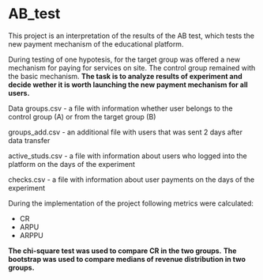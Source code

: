 # AB_test
This project is an interpretation of the results of the AB test, which tests the new payment mechanism of the educational platform.  

During testing of one hypotesis, for the target group was offered a new mechanism for paying for services on site. The control group remained with the basic mechanism.
**The task is to analyze results of experiment and decide wether it is worth launching the new payment mechanism for all users.**

Data
groups.csv - a file with information whether user belongs to the control group (A) or from the target group (B)

groups_add.csv - an additional file with users that was sent 2 days after data transfer

active_studs.csv - a file with information about users who logged into the platform on the days of the experiment

checks.csv - a file with information about user payments on the days of the experiment

During the implementation of the project following metrics were calculated:
- CR
- ARPU
- ARPPU

**The chi-square test was used to compare CR in the two groups.**
**The bootstrap was used to compare medians of revenue distribution in two groups.**
